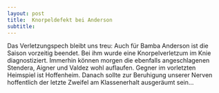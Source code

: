 ```yaml
---
layout: post
title:  Knorpeldefekt bei Anderson
subtitle:  
---
```


Das Verletzungspech bleibt uns treu: Auch für Bamba Anderson ist die Saison vorzeitig beendet. Bei ihm wurde eine Knorpelverletzum im Knie diagnostiziert. Immerhin können morgen die ebenfalls angeschlagenen Stendera, Aigner und Valdez wohl auflaufen. Gegner im vorletzten Heimspiel ist Hoffenheim. Danach sollte zur Beruhigung unserer Nerven hoffentlich der letzte Zweifel am Klassenerhalt ausgeräumt sein...


